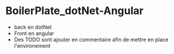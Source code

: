 # BoilerPlate_dotNet-Angular

- back en dotNet
- Front en angular
- Des TODO sont ajouter en commentaire afin de mettre en place l'environement
